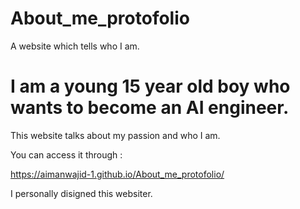 # About_me_protofolio
A website which tells who I am.
 # I am a young 15 year old boy who wants to become an AI engineer. 
 
 This website talks about my passion and who I am.
 
 
 You can access it through : 
 
 
 https://aimanwajid-1.github.io/About_me_protofolio/   
 
 I personally disigned this websiter.
